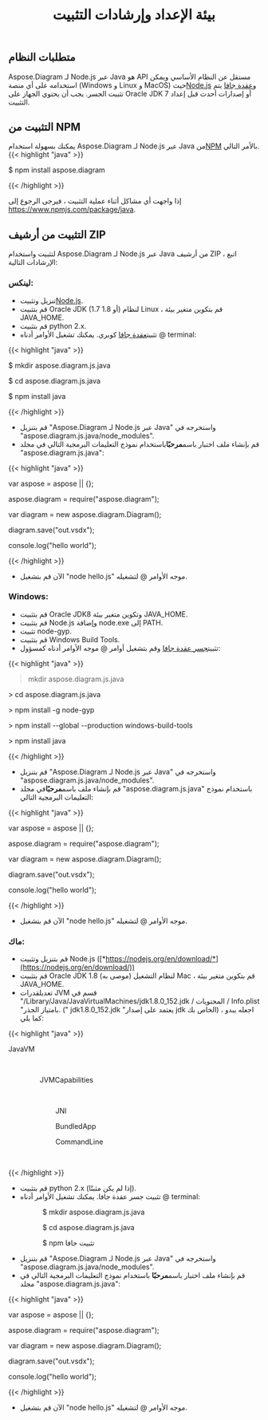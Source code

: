 ﻿---
title: بيئة الإعداد وإرشادات التثبيت
second_title: Aspose.Diagram for Node.js via Java
type: docs
weight: 20
url: /ar/nodejsjava/setup-environment-and-installation-guidelines/
aliases: [/java/aspose-diagram-for-nodejs-via-java-system-requirements/, /nodejsjava/system-requirements/]
keywords: nodejs, visio, instal
description: Visio Diagram Node.js هو API مستقل عن النظام الأساسي ويمكن استخدامه على أي منصة (Windows و Linux و MacOS) حيث يتم تثبيت Node.js و node-java bridge. يمكن تثبيته من أرشيف NPM و ZIP
---
## **متطلبات النظام**
 Aspose.Diagram لـ Node.js عبر Java هو API مستقل عن النظام الأساسي ويمكن استخدامه على أي منصة (Windows و Linux و MacOS) حيث[Node.js](https://nodejs.org/en/download/) و[عقدة جافا](https://github.com/joeferner/node-java) يتم تثبيت الجسر. يجب أن يحتوي الجهاز على Oracle JDK 7 أو إصدارات أحدث قبل إعداد التثبيت.
## **التثبيت من NPM**
 يمكنك بسهولة استخدام Aspose.Diagram لـ Node.js عبر Java من[NPM](https://www.npmjs.com/package/aspose.diagram) بالأمر التالي.
{{< highlight "java" >}}

 $ npm install aspose.diagram

{{< /highlight >}}

إذا واجهت أي مشاكل أثناء عملية التثبيت ، فيرجى الرجوع إلى https://www.npmjs.com/package/java.

## **التثبيت من أرشيف ZIP**
لتثبيت واستخدام Aspose.Diagram لـ Node.js عبر Java من أرشيف ZIP ، اتبع الإرشادات التالية:
### **لينكس:**
-  تنزيل وتثبيت[Node.js](https://nodejs.org/en/download/).
- قم بتثبيت Oracle JDK (1.7 أو 1.8) لنظام Linux ، قم بتكوين متغير بيئة JAVA_HOME.
- قم بتثبيت python 2.x.
-  تثبيت[عقدة جافا](https://github.com/joeferner/node-java) كوبري. يمكنك تشغيل الأوامر أدناه @ terminal:



{{< highlight "java" >}}

 $ mkdir aspose.diagram.js.java

$ cd aspose.diagram.js.java

$ npm install java

{{< /highlight >}}



- قم بتنزيل "Aspose.Diagram لـ Node.js عبر Java" واستخرجه في "aspose.diagram.js.java/node_modules".
- قم بإنشاء ملف اختبار باسم**مرحبًا**باستخدام نموذج التعليمات البرمجية التالي في مجلد "aspose.diagram.js.java":

{{< highlight "java" >}}

 var aspose = aspose || {};

aspose.diagram = require("aspose.diagram");

var diagram = new aspose.diagram.Diagram();

diagram.save("out.vsdx");

console.log("hello world");

{{< /highlight >}}

- الآن قم بتشغيل "node hello.js" موجه الأوامر @ لتشغيله.
### **Windows:**
- قم بتثبيت Oracle JDK8 وتكوين متغير بيئة JAVA_HOME.
- قم بتثبيت Node.js وإضافة node.exe إلى PATH.
- تثبيت node-gyp.
- قم بتثبيت Windows Build Tools.
-  تثبيت[جسر عقدة جافا](https://www.npmjs.com/package/java) وقم بتشغيل أوامر @ موجه الأوامر أدناه كمسؤول:



{{< highlight "java" >}}

 > mkdir aspose.diagram.js.java

\> cd aspose.diagram.js.java

\> npm install -g node-gyp

\> npm install --global --production windows-build-tools

\> npm install java

{{< /highlight >}}

- قم بتنزيل "Aspose.Diagram لـ Node.js عبر Java" واستخرجه في "aspose.diagram.js.java/node_modules".
-  قم بإنشاء ملف باسم**مرحبًا**في مجلد "aspose.diagram.js.java" باستخدام نموذج التعليمات البرمجية التالي:

{{< highlight "java" >}}

 var aspose = aspose || {};

aspose.diagram = require("aspose.diagram");

var diagram = new aspose.diagram.Diagram();

diagram.save("out.vsdx");

console.log("hello world");

{{< /highlight >}}

- الآن قم بتشغيل "node hello.js" موجه الأوامر @ لتشغيله.
### **ماك:**
- قم بتنزيل وتثبيت Node.js ([*https://nodejs.org/en/download/*](https://nodejs.org/en/download/))
- قم بتثبيت Oracle JDK 1.8 (موصى به) لنظام التشغيل Mac ، قم بتكوين متغير بيئة JAVA_HOME.
-  تعديل<key>قدرات JVM</key> قسم في "/Library/Java/JavaVirtualMachines/jdk1.8.0_152.jdk / المحتويات / Info.plist "بامتياز الجذر. (" jdk1.8.0_152.jdk "يعتمد على إصدار jdk الخاص بك) ، اجعله يبدو كما يلي:



{{< highlight "java" >}}

 <key>JavaVM</key>

        <dict>

                <key>JVMCapabilities</key>

                <array>

                        <string>JNI</string>

                        <string>BundledApp</string>

                        <string>CommandLine</string>

                </array>

{{< /highlight >}}



- قم بتثبيت python 2.x (إذا لم يكن مثبتًا).
- تثبيت جسر عقدة جافا. يمكنك تشغيل الأوامر أدناه @ terminal:

`         ` $ mkdir aspose.diagram.js.java

`         ` $ cd aspose.diagram.js.java

`         ` $ npm تثبيت جافا

- قم بتنزيل "Aspose.Diagram لـ Node.js عبر Java" واستخرجه في "aspose.diagram.js.java/node_modules".
-  قم بإنشاء ملف اختبار باسم**مرحبًا** باستخدام نموذج التعليمات البرمجية التالي في مجلد "aspose.diagram.js.java":

{{< highlight "java" >}}

 var aspose = aspose || {};

aspose.diagram = require("aspose.diagram");

var diagram = new aspose.diagram.Diagram();

diagram.save("out.vsdx");

console.log("hello world");

{{< /highlight >}}

- الآن قم بتشغيل "node hello.js" موجه الأوامر @ لتشغيله.


